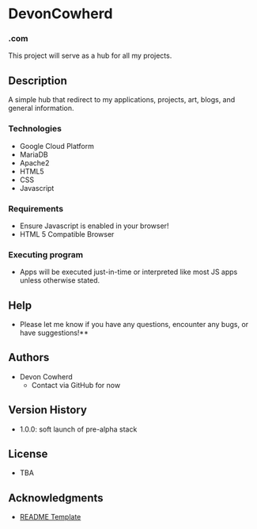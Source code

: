 # DevonCowherd
### .com

This project will serve as a hub for all my projects.

## Description

A simple hub that redirect to my applications, projects, art, blogs, and general information.

### Technologies

- Google Cloud Platform
- MariaDB
- Apache2
- HTML5
- CSS
- Javascript


### Requirements

- Ensure Javascript is enabled in your browser!
- HTML 5 Compatible Browser

### Executing program

- Apps will be executed just-in-time or interpreted like most JS apps unless otherwise stated.

## Help

- Please let me know if you have any questions, encounter any bugs, or have suggestions!**

## Authors

- Devon Cowherd
     - Contact via GitHub for now

## Version History

- 1.0.0: soft launch of pre-alpha stack

## License

- TBA

## Acknowledgments

- [README Template](https://gist.github.com/DomPizzie/7a5ff55ffa9081f2de27c315f5018afc)
